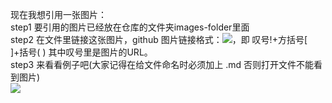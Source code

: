 现在我想引用一张图片：  
step1 要引用的图片已经放在仓库的文件夹images-folder里面  
step2 在文件里链接这张图片，github 图片链接格式：![](img_url)，即 叹号!+方括号[ ]+括号( ) 其中叹号里是图片的URL。  
step3 来看看例子吧(大家记得在给文件命名时必须加上 .md 否则打开文件不能看到图片)  
![](https://github.com/bigbeats/Git-Github-notes-for-study/blob/master/images-folder/TeamLogo.png)
